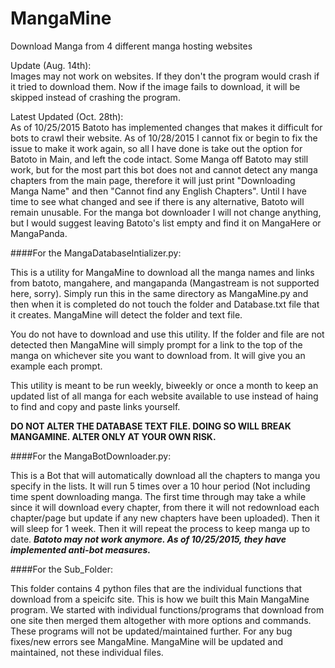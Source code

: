 # MangaMine

Download Manga from 4 different manga hosting websites


Update (Aug. 14th):  
Images may not work on websites. If they don't the program would crash if it tried to download them. Now if the image fails to download, it will be skipped instead of crashing the program.

Latest Updated (Oct. 28th):  
As of 10/25/2015 Batoto has implemented changes that makes it difficult for bots to crawl their website. As of 10/28/2015 I cannot fix or begin to fix the issue to make it work again, so all I have done is take out the option for Batoto in Main, and left the code intact. Some Manga off Batoto may still work, but for the most part this bot does not and cannot detect any manga chapters from the main page, therefore it will just print "Downloading Manga Name" and then "Cannot find any English Chapters". Until I have time to see what changed and see if there is any alternative, Batoto will remain unusable.
For the manga bot downloader I will not change anything, but I would suggest leaving Batoto's list empty and find it on MangaHere or MangaPanda.


####For the MangaDatabaseIntializer.py:

  This is a utility for MangaMine to download all the manga names and links from batoto, mangahere, and mangapanda (Mangastream is not supported here, sorry). Simply run this in the same directory as MangaMine.py and then when it is completed do not touch the folder and Database.txt file that it creates. MangaMine will detect the folder and text file.
  
  You do not have to download and use this utility. If the folder and file are not detected then MangaMine will simply prompt for a link to the top of the manga on whichever site you want to download from. It will give you an example each prompt.

  This utility is meant to be run weekly, biweekly or once a month to keep an updated list of all manga for each website available to use instead of haing to find and copy and paste links yourself.

**DO NOT ALTER THE DATABASE TEXT FILE. DOING SO WILL BREAK MANGAMINE. ALTER ONLY AT YOUR OWN RISK.**


####For the MangaBotDownloader.py:

  This is a Bot that will automatically download all the chapters to manga you specify in the lists. It will run 5 times over a 10 hour period (Not including time spent downloading manga. The first time through may take a while since it will download every chapter, from there it will not redownload each chapter/page but update if any new chapters have been uploaded). Then it will sleep for 1 week. Then it will repeat the process to keep manga up to date.
  ***Batoto may not work anymore. As of 10/25/2015, they have implemented anti-bot measures.***
  
####For the Sub_Folder:

  This folder contains 4 python files that are the individual functions that download from a speicifc site. This is how we built this Main MangaMine program. We started with individual functions/programs that download from one site then merged them altogether with more options and commands. These programs will not be updated/maintained further. For any bug fixes/new errors see MangaMine. MangaMine will be updated and maintained, not these individual files.
